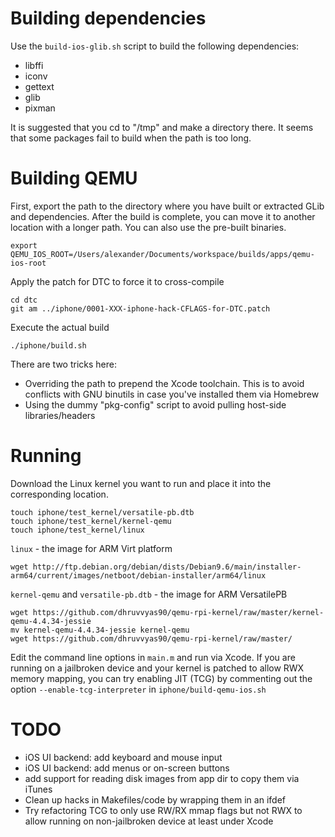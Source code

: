 # Building dependencies
Use the `build-ios-glib.sh` script to build the following dependencies:
* libffi
* iconv
* gettext
* glib
* pixman

It is suggested that you cd to "/tmp" and make a directory there.
It seems that some packages fail to build when the path is too long.

# Building QEMU
First, export the path to the directory where you have built or extracted
GLib and dependencies. After the build is complete, you can move it to another
location with a longer path. You can also use the pre-built binaries.
```
export QEMU_IOS_ROOT=/Users/alexander/Documents/workspace/builds/apps/qemu-ios-root
```

Apply the patch for DTC to force it to cross-compile
```
cd dtc
git am ../iphone/0001-XXX-iphone-hack-CFLAGS-for-DTC.patch
```

Execute the actual build
```
./iphone/build.sh
```

There are two tricks here:
* Overriding the path to prepend the Xcode toolchain. This is to avoid conflicts
with GNU binutils in case you've installed them via Homebrew
* Using the dummy "pkg-config" script to avoid pulling host-side libraries/headers

# Running
Download the Linux kernel you want to run and place it into the corresponding
location.
```
touch iphone/test_kernel/versatile-pb.dtb
touch iphone/test_kernel/kernel-qemu
touch iphone/test_kernel/linux
```

`linux` - the image for ARM Virt platform
```
wget http://ftp.debian.org/debian/dists/Debian9.6/main/installer-arm64/current/images/netboot/debian-installer/arm64/linux
```

`kernel-qemu` and `versatile-pb.dtb` - the image for ARM VersatilePB
```
wget https://github.com/dhruvvyas90/qemu-rpi-kernel/raw/master/kernel-qemu-4.4.34-jessie
mv kernel-qemu-4.4.34-jessie kernel-qemu
wget https://github.com/dhruvvyas90/qemu-rpi-kernel/raw/master/
```

Edit the command line options in `main.m` and run via Xcode.
If you are running on a jailbroken device and your kernel is patched to allow RWX memory mapping, you can try enabling JIT (TCG) by commenting out the option `--enable-tcg-interpreter` in `iphone/build-qemu-ios.sh`

# TODO
* iOS UI backend: add keyboard and mouse input
* iOS UI backend: add menus or on-screen buttons
* add support for reading disk images from app dir to copy them via iTunes
* Clean up hacks in Makefiles/code by wrapping them in an ifdef
* Try refactoring TCG to only use RW/RX mmap flags but not RWX to allow running on non-jailbroken device at least under Xcode
